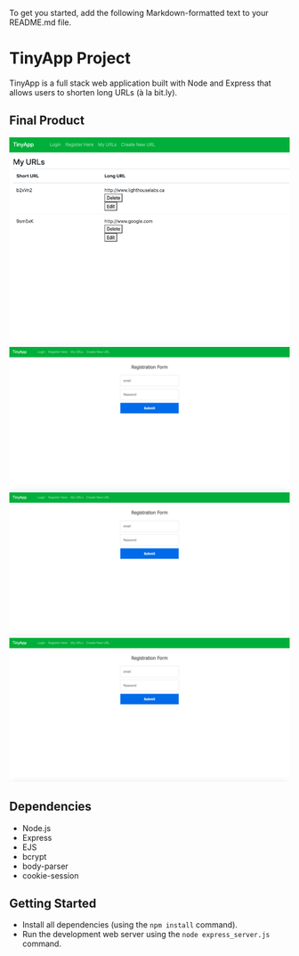 To get you started, add the following Markdown-formatted text to your README.md file.

# TinyApp Project

TinyApp is a full stack web application built with Node and Express that allows users to shorten long URLs (à la bit.ly).

## Final Product

![Urls page](https://github.com/HoneyehYz/tinyapp/blob/master/pictures/urls.png)
![Register Page](https://github.com/HoneyehYz/tinyapp/blob/master/pictures/register.png)
![Login Page](https://github.com/HoneyehYz/tinyapp/blob/master/pictures/register.png)
![Edit](https://github.com/HoneyehYz/tinyapp/blob/master/pictures/register.png)


## Dependencies

- Node.js
- Express
- EJS
- bcrypt
- body-parser
- cookie-session

## Getting Started

- Install all dependencies (using the `npm install` command).
- Run the development web server using the `node express_server.js` command.
